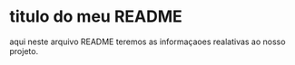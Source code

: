 # titulo do meu README

aqui neste arquivo README teremos as informaçaoes realativas ao nosso projeto.